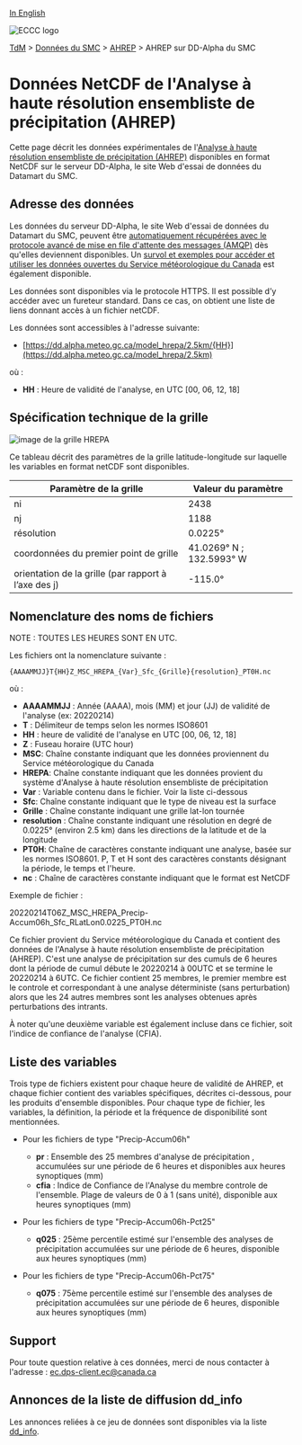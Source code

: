 [In English](readme_hrepa-datamart_en.md)

![ECCC logo](../../img_eccc-logo.png)

[TdM](../../readme_fr.md) > [Données du SMC](../readme_fr.md) > [AHREP](readme_hrepa_fr.md) > AHREP sur DD-Alpha du SMC

# Données NetCDF de l'Analyse à haute résolution ensembliste de précipitation (AHREP)

Cette page décrit les données expérimentales de l'[Analyse à haute résolution ensembliste de précipitation (AHREP)](readme_hrepa_fr.md) disponibles en format NetCDF sur le serveur DD-Alpha, le site Web d'essai de données du Datamart du SMC.

## Adresse des données 

Les données du serveur DD-Alpha, le site Web d'essai de données du Datamart du SMC, peuvent être [automatiquement récupérées avec le protocole avancé de mise en file d'attente des messages (AMQP)](../../msc-datamart/amqp_fr.md) dès qu'elles deviennent disponibles. Un [survol et exemples pour accéder et utiliser les données ouvertes du Service météorologique du Canada](../../usage/readme_fr.md) est également disponible.

Les données sont disponibles via le protocole HTTPS. Il est possible d’y accéder avec un fureteur standard. Dans ce cas, on obtient une liste de liens donnant accès à un fichier netCDF. 

Les données sont accessibles à l'adresse suivante:

* [https://dd.alpha.meteo.gc.ca/model_hrepa/2.5km/{HH}](https://dd.alpha.meteo.gc.ca/model_hrepa/2.5km)

où :

* __HH__ : Heure de validité de l'analyse, en UTC [00, 06, 12, 18]

## Spécification technique de la grille

![image de la grille HREPA](https://collaboration.cmc.ec.gc.ca/cmc/cmos/public_doc/msc-data/nwp_hrepa/grille_hrepa.png)

Ce tableau décrit des paramètres de la grille latitude-longitude sur laquelle les variables en format netCDF sont disponibles.

| Paramètre de la grille                                          | Valeur du paramètre      |
|-----------------------------------------------------------------|--------------------------|
| ni                                                              | 2438                     |
| nj                                                              | 1188                     |
| résolution                                                      | 0.0225°                  |
| coordonnées du premier point de grille                          | 41.0269° N ; 132.5993° W |
| orientation de la grille (par rapport à l’axe des j)            | -115.0°                  |

## Nomenclature des noms de fichiers 

NOTE : TOUTES LES HEURES SONT EN UTC.

Les fichiers ont la nomenclature suivante :

`{AAAAMMJJ}T{HH}Z_MSC_HREPA_{Var}_Sfc_{Grille}{resolution}_PT0H.nc`

où : 

* __AAAAMMJJ__ : Année (AAAA), mois (MM) et jour (JJ) de validité de l'analyse (ex: 20220214)
* __T__ : Délimiteur de temps selon les normes ISO8601
* __HH__ : heure de validité de l'analyse en UTC [00, 06, 12, 18]
* __Z__ : Fuseau horaire (UTC hour)
* __MSC__: Chaîne constante indiquant que les données proviennent du Service météorologique du Canada 
* __HREPA__: Chaîne constante indiquant que les données provient du système d'Analyse à haute résolution ensembliste de précipitation
* __Var__ : Variable contenu dans le fichier. Voir la liste ci-dessous
* __Sfc__: Chaîne constante indiquant que le type de niveau est la surface
* __Grille__ : Chaîne constante indiquant une grille lat-lon tournée
* __resolution__ : Chaîne constante indiquant une résolution en degré de 0.0225° (environ 2.5 km) dans les directions de la latitude et de la longitude
* __PT0H__: Chaîne de caractères constante indiquant une analyse, basée sur les normes ISO8601. P, T et H sont des caractères constants désignant la période, le temps et l'heure.
* __nc__ : Chaîne de caractères constante indiquant que le format est NetCDF

Exemple de fichier :

20220214T06Z_MSC_HREPA_Precip-Accum06h_Sfc_RLatLon0.0225_PT0H.nc

Ce fichier provient du Service météorologique du Canada et contient des données de l'Analyse à haute résolution ensembliste de précipitation (AHREP). C'est une analyse de précipitation sur des cumuls de 6 heures dont la période de cumul débute le 20220214 à 00UTC et se termine le 20220214 à 6UTC. Ce fichier contient 25 membres, le premier membre est le controle et correspondant à une analyse déterministe (sans perturbation) alors que les 24 autres membres sont les analyses obtenues après perturbations des intrants.

À noter qu'une deuxième variable est également incluse dans ce fichier, soit l'indice de confiance de l'analyse (CFIA).

## Liste des variables

Trois type de fichiers existent pour chaque heure de validité de AHREP, et chaque fichier contient des variables spécifiques, décrites ci-dessous, pour les produits d'ensemble disponibles. Pour chaque type de fichier, les variables, la définition, la période et la fréquence de disponibilité sont mentionnées.

* Pour les fichiers de type "Precip-Accum06h"

    * __pr__ : Ensemble des 25 membres d'analyse de précipitation , accumulées sur une période de 6 heures et disponibles aux heures synoptiques (mm)
    * __cfia__ : Indice de Confiance de l'Analyse du membre controle de l'ensemble. Plage de valeurs de 0 à 1 (sans unité), disponible aux heures synoptiques (mm)
    
* Pour les fichiers de type "Precip-Accum06h-Pct25"

    * __q025__ : 25ème percentile estimé sur l'ensemble des analyses de précipitation accumulées sur une période de 6 heures, disponible aux heures synoptiques (mm)
    
* Pour les fichiers de type "Precip-Accum06h-Pct75"

    * __q075__ : 75ème percentile estimé sur l'ensemble des analyses de précipitation accumulées sur une période de 6 heures, disponible aux heures synoptiques (mm)


## Support

Pour toute question relative à ces données, merci de nous contacter à l'adresse : [ec.dps-client.ec@canada.ca](mailto:ec.dps-client.ec@canada.ca)

## Annonces de la liste de diffusion dd_info 

Les annonces reliées à ce jeu de données sont disponibles via la liste [dd_info](https://comm.collab.science.gc.ca/mailman3/postorius/lists/dd_info/).




























